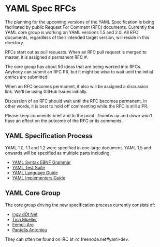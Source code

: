 YAML Spec RFCs
==============

The planning for the upcoming versions of the YAML Specification is being facilitated by public Request For Comment (RFC) documents.
Currently the YAML core group is working on YAML versions 1.5 and 2.0.
All RFC documents, regardless of their intended target version, will reside in this directory.

RFCs start out as pull requests.
When an RFC pull request is merged to master, it is assigned a permanent RFC #.

The core group has about 50 ideas that are being worked into RFCs.
Anybody can submit an RFC PR, but it might be wise to wait until the initial entries are submitted.

When an RFC becomes permanent, it also will be assigned a discussion link.
We'll be using GitHub Issues initially.

Discussion of an RFC should wait until the RFC becomes permanent.
In other words, it is best to hold off commenting while the RFC is still a PR.

Please keep comments brief and to the point.
Thumbs up and down won't have an effect on the outcome of the RFC or its comments.

## YAML Specification Process

YAML 1.0, 1.1 and 1.2 were specified in one large document.
YAML 1.5 and onwards will be specified as multiple parts including:

* [YAML Syntax EBNF Grammar]()
* [YAML Test Suite]()
* [YAML Language Guide]()
* [YAML Implementers Guide]()

## YAML Core Group

The core group driving the new specification process currently consists of:

* [Ingy dÖt Net](https://github.com/ingydotnet)
* [Tina Mueller](https://github.com/perlpunk)
* [Eemeli Aro](https://github.com/eemeli)
* [Pantelis Antoniou](https://github.com/pantoniou)

They can often be found on IRC at irc.freenode.net#yaml-dev.
